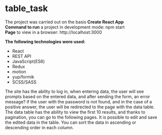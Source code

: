 # **table_task**

The project was carried out on the basis **Create React App** </br>
**Command to run** a project in development mode: npm start</br>
**Page** to view in a browser: http://localhost:3000</br>

**The following technologies were used:**
- React
- REST API
- JavaScript(ES6)
- Redux
- motion
- yup/formik
- SCSS/SASS

The site has the ability to log in, when entering data, the user will see prompts based on the entered data, and after sending the form, an error message? if the user with the password is not found, and in the case of a positive answer, the user will be redirected to the page with the data table.
The data table has the ability to view the first 10 results, and thanks to pagination, you can go to the following pages.
It is possible to edit and save the edited data in the table.
You can sort the data in ascending or descending order in each column.
